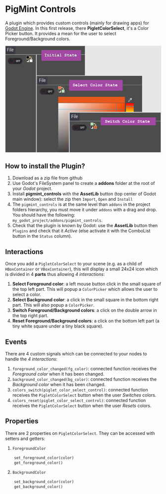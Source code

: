 # PigMint Controls
A plugin which provides custom controls (mainly for drawing apps) for [Godot Engine](https://godotengine.org/). In this first release, there **PigletColorSelect**, it's a Color Picker button. 
It provides a mean for the user to select Foreground/Background colors.

![PigMint Controls](./buttons/ColorSelect/Piglet_Color_Select_Screenshot.png)

## How to install the Plugin?
1. Download as a zip file from github
2. Use Godot's FileSystem panel to create a **addons** folder at the root of your *Godot* project. 
3. Install **pigmint_controls** with the **AssetLib** button (top center of Godot main window): select the zip then `Import`, `Open` and `Install`
4. The `pigmint_controls` is at the same level than `addons` in the project folders hierarchy, you must move it under `addons` with a drag and drop. You should have the following: `my_godot_project/addons/pigmint_controls`.
5. Check that the plugin is known by Godot: use the **AssetLib** button then `Plugins` and check that it *Active* (else activate it with the ComboList button in the `Status` column).

## Interactions
Once you add a `PigletColorSelect` to your scene (e.g. as a child of `HBoxContainer` or `VBoxContainer`), this will display a small 24x24 icon which is divided in 4 **parts** thus allowing *4 interactions*:
1. **Select Foreground color**: a left mouse button click in the small square of the top left part. This will popup a `ColorPicker` which allows the user to select a color.
2. **Select Background color**: a click in the small square in the bottom right part. This will also popup a `ColorPicker`.
3. **Switch Foreground/Background colors**: a click on the double arrow in the top right part.
4. **Reset Foreground/Background colors**: a click on the bottom left part (a tiny white square under a tiny black square).

## Events
There are 4 custom signals which can be connected to your nodes to handle the *4 interactions*:
1. `foreground_color_changed(fg_color)`: connected function receives the *Foreground color* when it has been changed.
2. `background_color_changed(bg_color)`: connected function receives the *Background color* when it has been changed.
3. `colors_switch(piglet_color_select_control)`: connected function receives the `PigletColorSelect` button when the user *Switches* colors.
4. `colors_reset(piglet_color_select_control)`: connected function receives the `PigletColorSelect` button when the user *Resets* colors.

## Properties
There are 2 properties on `PigletColorSelect`. They can be accessed with setters and getters:
1. `ForegroundColor`
```
	set_foreground_color(color)
	get_foreground_color()
```
2. `BackgroundColor`	
```
	set_background_color(color)
	get_background_color()
```
